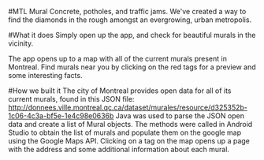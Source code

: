 #MTL Mural
Concrete, potholes, and traffic jams. We've created a way to find the diamonds in the rough amongst an evergrowing, urban metropolis.

#What it does
Simply open up the app, and check for beautiful murals in the vicinity.

The app opens up to a map with all of the current murals present in Montreal. Find murals near you by clicking on the red tags for a preview and some interesting facts.

#How we built it
The city of Montreal provides open data for all of its current murals, found in this JSON file: http://donnees.ville.montreal.qc.ca/dataset/murales/resource/d325352b-1c06-4c3a-bf5e-1e4c98e0636b Java was used to parse the JSON open data and create a list of Mural objects. The methods were called in Android Studio to obtain the list of murals and populate them on the google map using the Google Maps API. Clicking on a tag on the map opens up a page with the address and some additional information about each mural.
